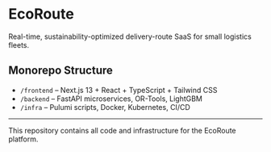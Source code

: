 # EcoRoute

Real-time, sustainability-optimized delivery-route SaaS for small logistics fleets.

## Monorepo Structure

- `/frontend` – Next.js 13 + React + TypeScript + Tailwind CSS
- `/backend` – FastAPI microservices, OR-Tools, LightGBM
- `/infra` – Pulumi scripts, Docker, Kubernetes, CI/CD

---

This repository contains all code and infrastructure for the EcoRoute platform. 